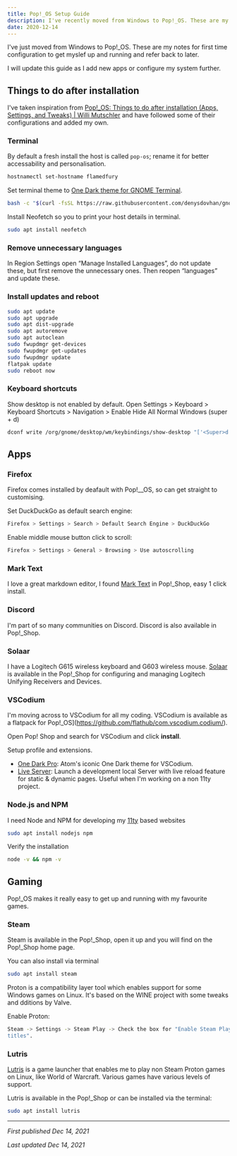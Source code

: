 ```yaml
---
title: Pop!_OS Setup Guide
description: I've recently moved from Windows to Pop!_OS. These are my notes for first time configuration to get myself up and running and refer back to later.
date: 2020-12-14
---
```


I've just moved from Windows to Pop!_OS. These are my notes for first time configuration to get myslef up and running and refer back to later. 

I will update this guide as I add new apps or configure my system further.

## Things to do after installation

I've taken inspiration from [Pop!_OS: Things to do after installation (Apps, Settings, and Tweaks) | Willi Mutschler](https://mutschler.eu/linux/install-guides/pop-os-post-install/) and have followed some of their configurations and added my own.

### Terminal

By default a fresh install the host is called `pop-os`; rename it for better accessability and personalisation.

```bash
hostnamectl set-hostname flamedfury
```

Set terminal theme to [One Dark theme for GNOME Terminal](https://github.com/denysdovhan/one-gnome-terminal).

```bash
bash -c "$(curl -fsSL https://raw.githubusercontent.com/denysdovhan/gnome-terminal-one/master/one-dark.sh)"
```

Install Neofetch so you to print your host details in terminal.

```bash
sudo apt install neofetch
```

### Remove unnecessary languages

In Region Settings open “Manage Installed Languages”, do not update 
these, but first remove the unnecessary ones. Then reopen “languages” 
and update these.

### Install updates and reboot

```bash
sudo apt update
sudo apt upgrade
sudo apt dist-upgrade
sudo apt autoremove
sudo apt autoclean
sudo fwupdmgr get-devices
sudo fwupdmgr get-updates
sudo fwupdmgr update
flatpak update
sudo reboot now
```

### Keyboard shortcuts

Show desktop is not enabled by default. Open Settings > Keyboard > Keyboard Shortcuts > Navigation > Enable Hide All Normal Windows (super + d)

```bash
dconf write /org/gnome/desktop/wm/keybindings/show-desktop "['<Super>d']"`
```

## Apps

### Firefox

Firefox comes installed by deafault with Pop!__OS, so can get straight to customising.

Set DuckDuckGo as default search engine: 

```bash
Firefox > Settings > Search > Default Search Engine > DuckDuckGo
```

Enable middle mouse button click to scroll:

```bash
Firefox > Settings > General > Browsing > Use autoscrolling
```

### Mark Text

I love a great markdown editor, I found [Mark Text](https://marktext.app/) in Pop!_Shop, easy 1 click install.

### Discord

I'm  part of so many communities on Discord. Discord is also available in Pop!_Shop.

### Solaar

I have a Logitech G615 wireless keyboard and G603 wireless mouse. [Solaar](https://pwr-solaar.github.io/Solaar/) is available in the Pop!_Shop for configuring and managing Logitech Unifying Receivers and Devices.

### VSCodium

I'm moving across to VSCodium for all my coding. VSCodium is available as a flatpack for Pop!_OS](https://github.com/flathub/com.vscodium.codium/).

Open Pop! Shop and search for VSCodium and click **install**.

Setup profile and extensions.

- [One Dark Pro](https://open-vsx.org/extension/zhuangtongfa/material-theme): Atom's iconic One Dark theme for VSCodium.
- [Live Server](https://open-vsx.org/extension/ritwickdey/LiveServer): Launch a development local Server with live reload feature for static & dynamic pages. Useful when I'm working on a non 11ty project.

### Node.js and NPM

I need Node and NPM for developing my [11ty](https://11ty.dev) based websites

```bash
sudo apt install nodejs npm
```

Verify the installation

```bash
node -v && npm -v
```

## Gaming

Pop!_OS makes it really easy to get up and running with my favourite games.

### Steam

Steam is available in the Pop!_Shop, open it up and you will find on the Pop!_Shop home page.

You can also install via terminal

```bash
sudo apt install steam
```

Proton is a compatibility layer tool which enables support for some Windows games on Linux. It's based on the WINE project with some tweaks and dditions by Valve. 

Enable Proton: 

```bash
Steam -> Settings -> Steam Play -> Check the box for "Enable Steam Play for supported titles" AND "Enable Steam Play for all other 
titles".
```

### Lutris

[Lutris](https://lutris.net/) is a game launcher that enables me to play non Steam Proton games on Linux, like World of Warcraft. Various games have various levels of support.

Lutris is available in the Pop!_Shop or can be installed via the terminal:

```bash
sudo apt install lutris
```

***

*First published Dec 14, 2021*

*Last updated Dec 14, 2021*